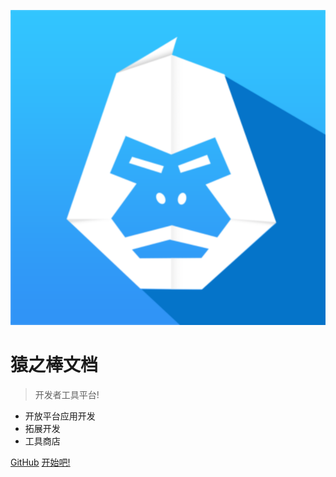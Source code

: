 <!-- _coverpage.md -->

![logo](_media/icon.svg)

# 猿之棒文档

> 开发者工具平台!

- 开放平台应用开发
- 拓展开发
- 工具商店

[GitHub](https://github.com/yuanzhibang-tool/yzb-document/)
[开始吧!](get_started)
